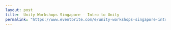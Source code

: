 ```yaml
---
layout: post
title:  Unity Workshops Singapore - Intro to Unity
permalink: "https://www.eventbrite.com/e/unity-workshops-singapore-intro-to-unity-hands-on-workshop-priority-will-only-be-given-to-new-tickets-85740816089"
---
```

